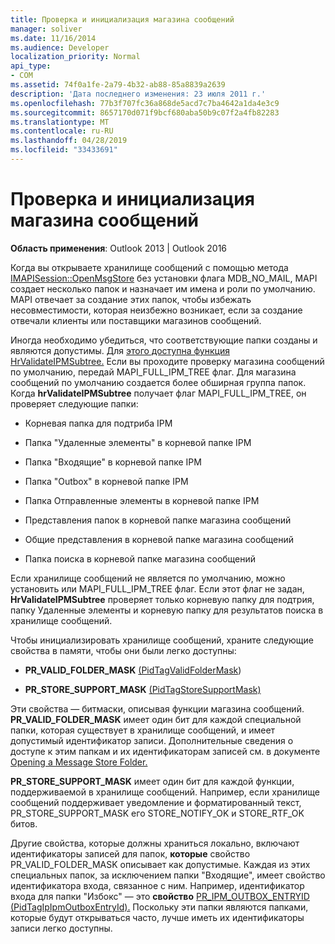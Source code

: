 ```yaml
---
title: Проверка и инициализация магазина сообщений
manager: soliver
ms.date: 11/16/2014
ms.audience: Developer
localization_priority: Normal
api_type:
- COM
ms.assetid: 74f0a1fe-2a79-4b32-ab88-85a8839a2639
description: 'Дата последнего изменения: 23 июля 2011 г.'
ms.openlocfilehash: 77b3f707fc36a868de5acd7c7ba4642a1da4e3c9
ms.sourcegitcommit: 8657170d071f9bcf680aba50b9c07f2a4fb82283
ms.translationtype: MT
ms.contentlocale: ru-RU
ms.lasthandoff: 04/28/2019
ms.locfileid: "33433691"
---
```

# <a name="validating-and-initializing-a-message-store"></a>Проверка и инициализация магазина сообщений

  
  
**Область применения**: Outlook 2013 | Outlook 2016 
  
Когда вы открываете хранилище сообщений с помощью метода [IMAPISession::OpenMsgStore](imapisession-openmsgstore.md) без установки флага MDB_NO_MAIL, MAPI создает несколько папок и назначает им имена и роли по умолчанию. MAPI отвечает за создание этих папок, чтобы избежать несовместимости, которая неизбежно возникает, если за создание отвечали клиенты или поставщики магазинов сообщений. 
  
Иногда необходимо убедиться, что соответствующие папки созданы и являются допустимы. Для [этого доступна функция HrValidateIPMSubtree.](hrvalidateipmsubtree.md) Если вы проходите проверку магазина сообщений по умолчанию, передай MAPI_FULL_IPM_TREE флаг. Для магазина сообщений по умолчанию создается более обширная группа папок. Когда **hrValidateIPMSubtree** получает флаг MAPI_FULL_IPM_TREE, он проверяет следующие папки: 
  
- Корневая папка для подтриба IPM
    
- Папка "Удаленные элементы" в корневой папке IPM
    
- Папка "Входящие" в корневой папке IPM
    
- Папка "Outbox" в корневой папке IPM
    
- Папка Отправленные элементы в корневой папке IPM
    
- Представления папок в корневой папке магазина сообщений
    
- Общие представления в корневой папке магазина сообщений
    
- Папка поиска в корневой папке магазина сообщений
    
Если хранилище сообщений не является по умолчанию, можно установить или MAPI_FULL_IPM_TREE флаг. Если этот флаг не задан, **HrValidateIPMSubtree** проверяет только корневую папку для подтрия, папку Удаленные элементы и корневую папку для результатов поиска в хранилище сообщений. 
  
Чтобы инициализировать хранилище сообщений, храните следующие свойства в памяти, чтобы они были легко доступны:
  
- **PR_VALID_FOLDER_MASK** [(PidTagValidFolderMask](pidtagvalidfoldermask-canonical-property.md))
    
- **PR_STORE_SUPPORT_MASK** [(PidTagStoreSupportMask)](pidtagstoresupportmask-canonical-property.md)
    
Эти свойства — битмаски, описывая функции магазина сообщений. **PR_VALID_FOLDER_MASK** имеет один бит для каждой специальной папки, которая существует в хранилище сообщений, и имеет допустимый идентификатор записи. Дополнительные сведения о доступе к этим папкам и их идентификаторам записей см. в документе [Opening a Message Store Folder.](opening-a-message-store-folder.md) 
  
 **PR_STORE_SUPPORT_MASK** имеет один бит для каждой функции, поддерживаемой в хранилище сообщений. Например, если хранилище сообщений поддерживает уведомление и  форматированный текст, PR_STORE_SUPPORT_MASK его STORE_NOTIFY_OK и STORE_RTF_OK битов. 
  
Другие свойства, которые должны храниться локально, включают идентификаторы записей для папок, **которые** свойство PR_VALID_FOLDER_MASK описывает как допустимые. Каждая из этих специальных папок, за исключением папки "Входящие", имеет свойство идентификатора входа, связанное с ним. Например, идентификатор входа для папки "Избокс" — это **свойство** [PR_IPM_OUTBOX_ENTRYID (PidTagIpIpmOutboxEntryId).](pidtagipmoutboxentryid-canonical-property.md) Поскольку эти папки являются папками, которые будут открываться часто, лучше иметь их идентификаторы записи легко доступны.
  

